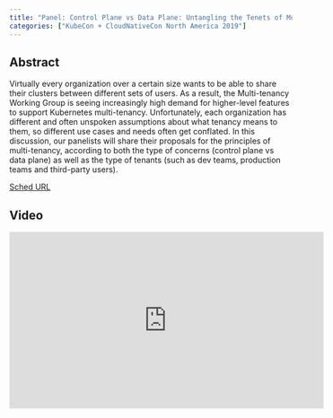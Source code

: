 ```yaml
---
title: "Panel: Control Plane vs Data Plane: Untangling the Tenets of Multitenancy - Tasha Drew, VMware; Sanjeev Rampal, Cisco; Ryan Bezdicek, Cray Inc.; Adrian Ludwin, Google; & Fei Guo, Alibaba"
categories: ["KubeCon + CloudNativeCon North America 2019"]
---
```


## Abstract

Virtually every organization over a certain size wants to be able to share their clusters between different sets of users. As a result, the Multi-tenancy Working Group is seeing increasingly high demand for higher-level features to support Kubernetes multi-tenancy. Unfortunately, each organization has different and often unspoken assumptions about what tenancy means to them, so different use cases and needs often get conflated. In this discussion, our panelists will share their proposals for the principles of multi-tenancy, according to both the type of concerns (control plane vs data plane) as well as the type of tenants (such as dev teams, production teams and third-party users).

[Sched URL](https://kccncna19.sched.com/event/1939a385c03b4293131e66f0054c4e1e)

## Video

<iframe width='560' height='315' src='https://www.youtube.com/embed/WN8mmHU2HOU' frameborder='0' allow='accelerometer; autoplay; encrypted-media; gyroscope; picture-in-picture' allowfullscreen></iframe>
